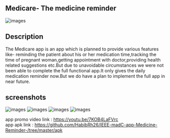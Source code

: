 ## Medicare- The medicine reminder
![images](https://github.com/HabibRh26/IEEE-madC-app-Medicine-Reminder-/blob/master/screenshot/web_hi_res_512.png) </br>

## Description
The Medicare app is an app which is planned to provide various features like- reminding the patient about his or her medication time,tracking the time of pregnant woman,getting appointment with doctor,providing health related suggestions etc.But due to unavoidable circumstances we were not been able to complete the full functional app.It only  gives the daily medication reminder now.But we do have a plan to implement the full app in near future. </br>
## screenshots
![images](https://github.com/HabibRh26/IEEE-madC-app-Medicine-Reminder-/blob/master/screenshot/img1.jpg) 
![images](https://github.com/HabibRh26/IEEE-madC-app-Medicine-Reminder-/blob/master/screenshot/img2.jpg)
![images](https://github.com/HabibRh26/IEEE-madC-app-Medicine-Reminder-/blob/master/screenshot/img3.jpg)
![images](https://github.com/HabibRh26/IEEE-madC-app-Medicine-Reminder-/blob/master/screenshot/img4.jpg)
</br>

app promo video link : https://youtu.be/7KOB4LaFVrc </br>
app apk link : https://github.com/HabibRh26/IEEE-madC-app-Medicine-Reminder-/tree/master/apk

